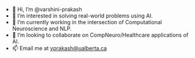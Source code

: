 - 👋 Hi, I’m @varshini-prakash
- 👀 I’m interested in solving real-world problems using AI. 
- 🌱 I’m currently working in the intersection of Computational Neuroscience and NLP. 
- 💞️ I’m looking to collaborate on CompNeuro/Healthcare applications of AI. 
- 📫 Email me at vprakash@ualberta.ca


